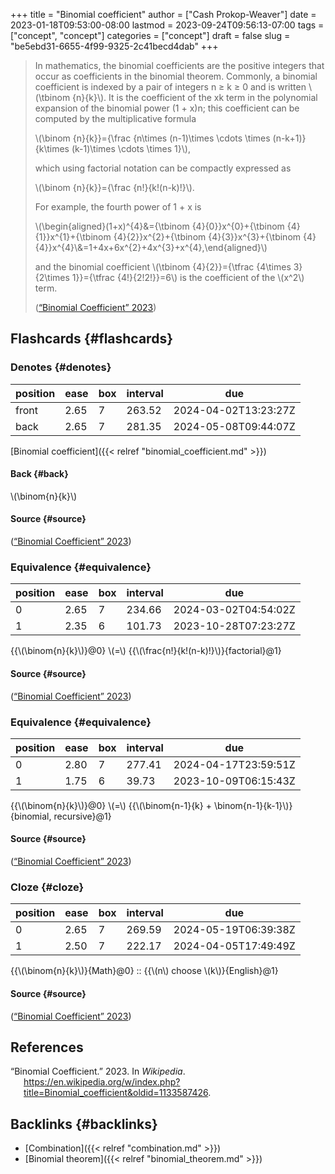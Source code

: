+++
title = "Binomial coefficient"
author = ["Cash Prokop-Weaver"]
date = 2023-01-18T09:53:00-08:00
lastmod = 2023-09-24T09:56:13-07:00
tags = ["concept", "concept"]
categories = ["concept"]
draft = false
slug = "be5ebd31-6655-4f99-9325-2c41becd4dab"
+++

> In mathematics, the binomial coefficients are the positive integers that occur as coefficients in the binomial theorem. Commonly, a binomial coefficient is indexed by a pair of integers n ≥ k ≥ 0 and is written \\(\tbinom {n}{k}\\). It is the coefficient of the xk term in the polynomial expansion of the binomial power (1 + x)n; this coefficient can be computed by the multiplicative formula
>
> \\(\binom {n}{k}}={\frac {n\times (n-1)\times \cdots \times (n-k+1)}{k\times (k-1)\times \cdots \times 1}\\),
>
> which using factorial notation can be compactly expressed as
>
> \\(\binom {n}{k}}={\frac {n!}{k!(n-k)!}\\).
>
> For example, the fourth power of 1 + x is
>
> \\(\begin{aligned}(1+x)^{4}&={\tbinom {4}{0}}x^{0}+{\tbinom {4}{1}}x^{1}+{\tbinom {4}{2}}x^{2}+{\tbinom {4}{3}}x^{3}+{\tbinom {4}{4}}x^{4}\\\&=1+4x+6x^{2}+4x^{3}+x^{4},\end{aligned}\\)
>
> and the binomial coefficient \\(\tbinom {4}{2}}={\tfrac {4\times 3}{2\times 1}}={\tfrac {4!}{2!2!}}=6\\) is the coefficient of the \\(x^2\\) term.
>
> (<a href="#citeproc_bib_item_1">“Binomial Coefficient” 2023</a>)


## Flashcards {#flashcards}


### Denotes {#denotes}

| position | ease | box | interval | due                  |
|----------|------|-----|----------|----------------------|
| front    | 2.65 | 7   | 263.52   | 2024-04-02T13:23:27Z |
| back     | 2.65 | 7   | 281.35   | 2024-05-08T09:44:07Z |

[Binomial coefficient]({{< relref "binomial_coefficient.md" >}})


#### Back {#back}

\\(\binom{n}{k}\\)


#### Source {#source}

(<a href="#citeproc_bib_item_1">“Binomial Coefficient” 2023</a>)


### Equivalence {#equivalence}

| position | ease | box | interval | due                  |
|----------|------|-----|----------|----------------------|
| 0        | 2.65 | 7   | 234.66   | 2024-03-02T04:54:02Z |
| 1        | 2.35 | 6   | 101.73   | 2023-10-28T07:23:27Z |

{{\\(\binom{n}{k}\\)}@0} \\(=\\) {{\\(\frac{n!}{k!(n-k)!}\\)}{factorial}@1}


#### Source {#source}

(<a href="#citeproc_bib_item_1">“Binomial Coefficient” 2023</a>)


### Equivalence {#equivalence}

| position | ease | box | interval | due                  |
|----------|------|-----|----------|----------------------|
| 0        | 2.80 | 7   | 277.41   | 2024-04-17T23:59:51Z |
| 1        | 1.75 | 6   | 39.73    | 2023-10-09T06:15:43Z |

{{\\(\binom{n}{k}\\)}@0} \\(=\\) {{\\(\binom{n-1}{k} + \binom{n-1}{k-1}\\)}{binomial, recursive}@1}


#### Source {#source}

(<a href="#citeproc_bib_item_1">“Binomial Coefficient” 2023</a>)


### Cloze {#cloze}

| position | ease | box | interval | due                  |
|----------|------|-----|----------|----------------------|
| 0        | 2.65 | 7   | 269.59   | 2024-05-19T06:39:38Z |
| 1        | 2.50 | 7   | 222.17   | 2024-04-05T17:49:49Z |

{{\\(\binom{n}{k}\\)}{Math}@0} :: {{\\(n\\) choose \\(k\\)}{English}@1}


#### Source {#source}

(<a href="#citeproc_bib_item_1">“Binomial Coefficient” 2023</a>)

## References

<style>.csl-entry{text-indent: -1.5em; margin-left: 1.5em;}</style><div class="csl-bib-body">
  <div class="csl-entry"><a id="citeproc_bib_item_1"></a>“Binomial Coefficient.” 2023. In <i>Wikipedia</i>. <a href="https://en.wikipedia.org/w/index.php?title=Binomial_coefficient&oldid=1133587426">https://en.wikipedia.org/w/index.php?title=Binomial_coefficient&#38;oldid=1133587426</a>.</div>
</div>


## Backlinks {#backlinks}

-   [Combination]({{< relref "combination.md" >}})
-   [Binomial theorem]({{< relref "binomial_theorem.md" >}})
